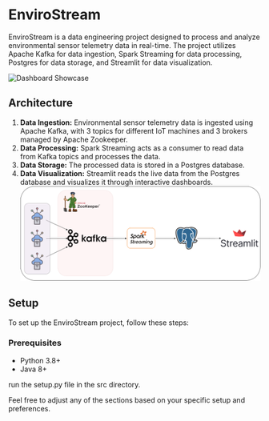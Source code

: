 # EnviroStream
EnviroStream is a data engineering project designed to process and analyze environmental sensor telemetry data in real-time. The project utilizes Apache Kafka for data ingestion, Spark Streaming for data processing, Postgres for data storage, and Streamlit for data visualization.

![Dashboard Showcase](https://github.com/ZaidHani/EnviroStream/blob/main/media/spedup%20gif.gif)
## Architecture

1. **Data Ingestion:** Environmental sensor telemetry data is ingested using Apache Kafka, with 3 topics for different IoT machines and 3 brokers managed by Apache Zookeeper.
2. **Data Processing:** Spark Streaming acts as a consumer to read data from Kafka topics and processes the data.
3. **Data Storage:** The processed data is stored in a Postgres database.
4. **Data Visualization:** Streamlit reads the live data from the Postgres database and visualizes it through interactive dashboards.
![Project Showcase](https://github.com/ZaidHani/EnviroStream/blob/main/media/EnviroStream.drawio.png)

## Setup

To set up the EnviroStream project, follow these steps:
### Prerequisites
- Python 3.8+
- Java 8+

run the setup.py file in the src directory.

Feel free to adjust any of the sections based on your specific setup and preferences.
